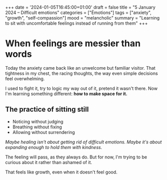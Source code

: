 +++
date = '2024-01-05T16:45:00+01:00'
draft = false
title = "5 January 2024 – Difficult emotions"
categories = ["Émotions"]
tags = ["anxiety", "growth", "self-compassion"]
mood = "melancholic"
summary = "Learning to sit with uncomfortable feelings instead of running from them"
+++

# When feelings are messier than words

Today the anxiety came back like an unwelcome but familiar visitor. That tightness in my chest, the racing thoughts, the way even simple decisions feel overwhelming.

I used to fight it, try to logic my way out of it, pretend it wasn't there. Now I'm learning something different: **how to make space for it.**

## The practice of sitting still

- Noticing without judging
- Breathing without fixing
- Allowing without surrendering

*Maybe healing isn't about getting rid of difficult emotions. Maybe it's about expanding enough to hold them with kindness.*

The feeling will pass, as they always do. But for now, I'm trying to be curious about it rather than ashamed of it.

That feels like growth, even when it doesn't feel good.